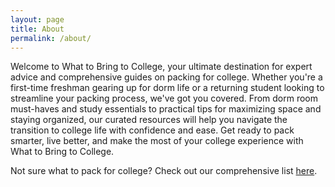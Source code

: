 ```yaml
---
layout: page
title: About
permalink: /about/
---
```


Welcome to What to Bring to College, your ultimate destination for expert advice and comprehensive guides on packing for college. Whether you're a first-time freshman gearing up for dorm life or a returning student looking to streamline your packing process, we've got you covered. From dorm room must-haves and study essentials to practical tips for maximizing space and staying organized, our curated resources will help you navigate the transition to college life with confidence and ease. Get ready to pack smarter, live better, and make the most of your college experience with What to Bring to College.

Not sure what to pack for college? Check out our comprehensive list [here](https://www.whattobringtocollege.com).
